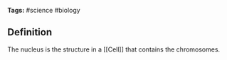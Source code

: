**Tags:** #science #biology
## Definition
The nucleus is the structure in a [[Cell]] that contains the chromosomes.